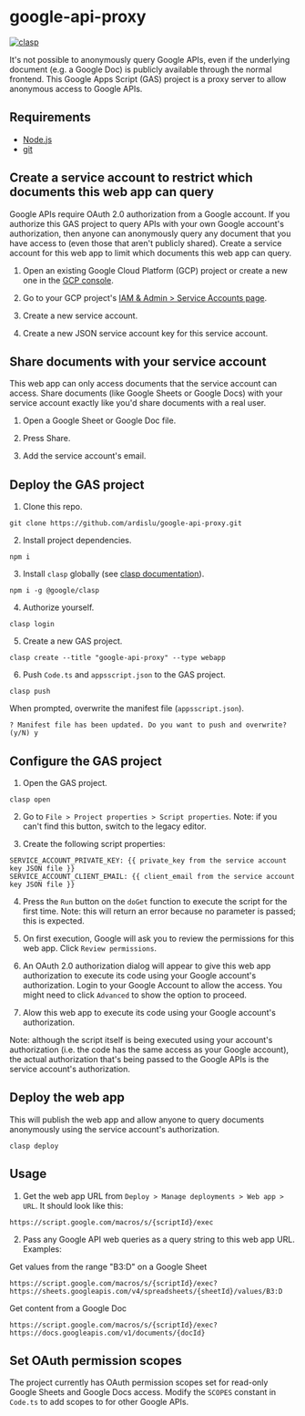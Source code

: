 # google-api-proxy

[![clasp](https://img.shields.io/badge/built%20with-clasp-4285f4.svg)](https://github.com/google/clasp)

It's not possible to anonymously query Google APIs, even if the underlying document (e.g. a Google Doc) is publicly available through the normal frontend. This Google Apps Script (GAS) project is a proxy server to allow anonymous access to Google APIs.

## Requirements
- [Node.js](https://nodejs.org/)
- [git](https://git-scm.com/)

## Create a service account to restrict which documents this web app can query

Google APIs require OAuth 2.0 authorization from a Google account. If you authorize this GAS project to query APIs with your own Google account's authorization, then anyone can anonymously query any document that you have access to (even those that aren't publicly shared). Create a service account for this web app to limit which documents this web app can query.

1. Open an existing Google Cloud Platform (GCP) project or create a new one in the [GCP console](https://console.cloud.google.com/).

2. Go to your GCP project's [IAM & Admin > Service Accounts page](https://console.cloud.google.com/iam-admin/serviceaccounts).

3. Create a new service account.

4. Create a new JSON service account key for this service account.

## Share documents with your service account

This web app can only access documents that the service account can access. Share documents (like Google Sheets or Google Docs) with your service account exactly like you'd share documents with a real user.

1. Open a Google Sheet or Google Doc file.

2. Press Share.

3. Add the service account's email.

## Deploy the GAS project

1. Clone this repo.
```
git clone https://github.com/ardislu/google-api-proxy.git
```

2. Install project dependencies.
```
npm i
```

3. Install `clasp` globally (see [clasp documentation](https://developers.google.com/apps-script/guides/clasp)).
```
npm i -g @google/clasp
```

4. Authorize yourself.
```
clasp login
```

5. Create a new GAS project.
```
clasp create --title "google-api-proxy" --type webapp
```

6. Push `Code.ts` and `appsscript.json` to the GAS project.
```
clasp push
```
When prompted, overwrite the manifest file (`appsscript.json`).
```
? Manifest file has been updated. Do you want to push and overwrite? (y/N) y
```

## Configure the GAS project

1. Open the GAS project.
```
clasp open
```

2. Go to `File > Project properties > Script properties`. Note: if you can't find this button, switch to the legacy editor.

3. Create the following script properties:
```
SERVICE_ACCOUNT_PRIVATE_KEY: {{ private_key from the service account key JSON file }}
SERVICE_ACCOUNT_CLIENT_EMAIL: {{ client_email from the service account key JSON file }}
```

4. Press the `Run` button on the `doGet` function to execute the script for the first time. Note: this will return an error because no parameter is passed; this is expected.

5. On first execution, Google will ask you to review the permissions for this web app. Click `Review permissions`. 

6. An OAuth 2.0 authorization dialog will appear to give this web app authorization to execute its code using your Google account's authorization. Login to your Google Account to allow the access. You might need to click `Advanced` to show the option to proceed.

7. Alow this web app to execute its code using your Google account's authorization.

Note: although the script itself is being executed using your account's authorization (i.e. the code has the same access as your Google account), the actual authorization that's being passed to the Google APIs is the service account's authorization.

## Deploy the web app

This will publish the web app and allow anyone to query documents anonymously using the service account's authorization.
```
clasp deploy
```

## Usage

1. Get the web app URL from `Deploy > Manage deployments > Web app > URL`. It should look like this:
```
https://script.google.com/macros/s/{scriptId}/exec
```

2. Pass any Google API web queries as a query string to this web app URL. Examples:

Get values from the range "B3:D" on a Google Sheet 
```
https://script.google.com/macros/s/{scriptId}/exec?https://sheets.googleapis.com/v4/spreadsheets/{sheetId}/values/B3:D
```

Get content from a Google Doc
```
https://script.google.com/macros/s/{scriptId}/exec?https://docs.googleapis.com/v1/documents/{docId}
```

## Set OAuth permission scopes

The project currently has OAuth permission scopes set for read-only Google Sheets and Google Docs access. Modify the `SCOPES` constant in `Code.ts` to add scopes to for other Google APIs.
